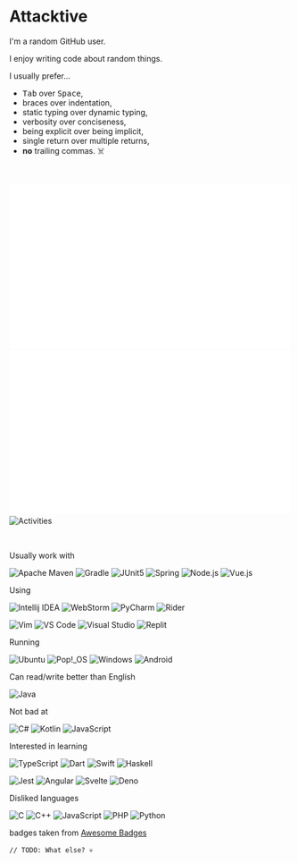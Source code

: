 # Attacktive

I'm a random GitHub user.

I enjoy writing code about random things.

I usually prefer...
- <kbd>Tab</kbd> over <kbd>Space</kbd>,
- braces over indentation,
- static typing over dynamic typing,
- verbosity over conciseness,
- being explicit over being implicit,
- single return over multiple returns,
- **no** trailing commas. ☠️

<br>

![Statistics](https://raw.githubusercontent.com/Attacktive/github-stats/master/generated/overview.svg "Statistics")
![Languages](https://raw.githubusercontent.com/Attacktive/github-stats/master/generated/languages.svg "Languages")
![Activities](https://github-profile-summary-cards.vercel.app/api/cards/profile-details?username=Attacktive&theme=vue "Activities")

<br>

Usually work with

![Apache Maven](https://img.shields.io/badge/apache_maven-C71A36?style=for-the-badge&logo=apachemaven&logoColor=white "Apache Maven")
![Gradle](https://img.shields.io/badge/gradle-02303A?style=for-the-badge&logo=gradle&logoColor=white "Gradle")
![JUnit5](https://img.shields.io/badge/Junit5-25A162?style=for-the-badge&logo=junit5&logoColor=white "JUnit5")
![Spring](https://img.shields.io/badge/Spring-6DB33F?style=for-the-badge&logo=spring&logoColor=white "Spring")
![Node.js](https://img.shields.io/badge/Node.js-339933?style=for-the-badge&logo=nodedotjs&logoColor=white "Node.js")
![Vue.js](https://img.shields.io/badge/Vue.js-35495E?style=for-the-badge&logo=vuedotjs&logoColor=4FC08D "Vue.js")

Using

![Intellij IDEA](https://img.shields.io/badge/IntelliJ_IDEA-000000.svg?style=for-the-badge&logo=intellij-idea&logoColor=white "Intellij IDEA")
![WebStorm](https://img.shields.io/badge/WebStorm-000000?style=for-the-badge&logo=WebStorm&logoColor=white "WebStorm")
![PyCharm](https://img.shields.io/badge/PyCharm-000000.svg?&style=for-the-badge&logo=PyCharm&logoColor=white "PyCharm")
![Rider](https://img.shields.io/badge/Rider-000000?style=for-the-badge&logo=Rider&logoColor=white "Rider")

![Vim](https://img.shields.io/badge/VIM-%2311AB00.svg?&style=for-the-badge&logo=vim&logoColor=white "Vim")
![VS Code](https://img.shields.io/badge/VSCode-0078D4?style=for-the-badge&logo=visual%20studio%20code&logoColor=white "VS Code")
![Visual Studio](https://img.shields.io/badge/Visual_Studio-5C2D91?style=for-the-badge&logo=visual%20studio&logoColor=white "Visual Studio")
![Replit](https://img.shields.io/badge/replit-667881?style=for-the-badge&logo=replit&logoColor=white "Replit")

Running

![Ubuntu](https://img.shields.io/badge/Ubuntu-E95420?style=for-the-badge&logo=ubuntu&logoColor=white "Ubuntu")
![Pop!_OS](https://img.shields.io/badge/Pop!_OS-48B9C7?style=for-the-badge&logo=Pop!_OS&logoColor=white)
![Windows](https://img.shields.io/badge/Windows-0078D6?style=for-the-badge&logo=windows&logoColor=white "Windows")
![Android](https://img.shields.io/badge/Android-3DDC84?style=for-the-badge&logo=android&logoColor=white "Android")

Can read/write better than English

![Java](https://img.shields.io/badge/Java-ED8B00?style=for-the-badge&logo=java&logoColor=white "Java")

Not bad at

![C#](https://img.shields.io/badge/C%23-239120?style=for-the-badge&logo=c-sharp&logoColor=white "C#")
![Kotlin](https://img.shields.io/badge/Kotlin-0095D5?&style=for-the-badge&logo=kotlin&logoColor=white "Kotlin")
![JavaScript](https://img.shields.io/badge/JavaScript-323330?style=for-the-badge&logo=javascript&logoColor=F7DF1E "JavaScript")

Interested in learning

![TypeScript](https://img.shields.io/badge/TypeScript-007ACC?style=for-the-badge&logo=typescript&logoColor=white "TypeScript")
![Dart](https://img.shields.io/badge/Dart-0175C2?style=for-the-badge&logo=dart&logoColor=white "Dart")
![Swift](https://img.shields.io/badge/Swift-FA7343?style=for-the-badge&logo=swift&logoColor=white "Swift")
![Haskell](https://img.shields.io/badge/Haskell-5D4F85?style=for-the-badge&logo=haskell&logoColor=white "Haskell")

![Jest](https://img.shields.io/badge/Jest-C21325?style=for-the-badge&logo=jest&logoColor=white "Jest")
![Angular](https://img.shields.io/badge/Angular-DD0031?style=for-the-badge&logo=angular&logoColor=white "Angular")
![Svelte](https://img.shields.io/badge/Svelte-4A4A55?style=for-the-badge&logo=svelte&logoColor=FF3E00 "Svelte")
![Deno](https://img.shields.io/badge/Deno-464647?style=for-the-badge&logo=deno&logoColor=white "Deno")

Disliked languages

![C](https://img.shields.io/badge/C-00599C?style=for-the-badge&logo=c&logoColor=white "C")
![C++](https://img.shields.io/badge/C%2B%2B-00599C?style=for-the-badge&logo=c%2B%2B&logoColor=white "C++")
![JavaScript](https://img.shields.io/badge/JavaScript-323330?style=for-the-badge&logo=javascript&logoColor=F7DF1E "JavaScript")
![PHP](https://img.shields.io/badge/PHP-777BB4?style=for-the-badge&logo=php&logoColor=white "PHP")
![Python](https://img.shields.io/badge/Python-FFD43B?style=for-the-badge&logo=python&logoColor=blue "Python")

badges taken from [Awesome Badges](https://dev.to/envoy_/150-badges-for-github-pnk)

```
// TODO: What else? 💀
```
